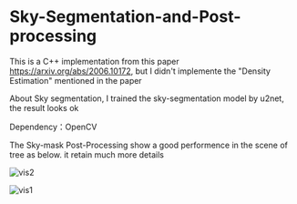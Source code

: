 # Sky-Segmentation-and-Post-processing
This is a C++ implementation from this paper https://arxiv.org/abs/2006.10172, but I didn't implemente the "Density Estimation" mentioned in the paper

About Sky segmentation, I trained the sky-segmentation model by u2net, the result looks ok

Dependency：OpenCV

The Sky-mask Post-Processing show a good performence in the scene of tree as below. it retain much more details

![vis2](https://github.com/xiongzhu666/Sky-Segmentation-and-Post-processing/blob/main/vis2.png)

![vis1](https://github.com/xiongzhu666/Sky-Segmentation-and-Post-processing/blob/main/vis1.png)

